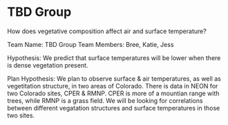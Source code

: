 # TBD Group
 How does vegetative composition affect air and surface temperature? 

Team Name: TBD Group
Team Members: Bree, Katie, Jess

Hypothesis: We predict that surface temperatures will be lower when there is dense vegetation present.

Plan Hypothesis: We plan to observe surface & air temperatures, as well as vegetitation structure, in two areas of Colorado. 
There is data in NEON for two Colorado sites, CPER & RMNP. CPER is more of a mountian range with trees, while RMNP is a grass field. 
We will be looking for correlations between different vegatation structures and surface temperatures in those two sites.

